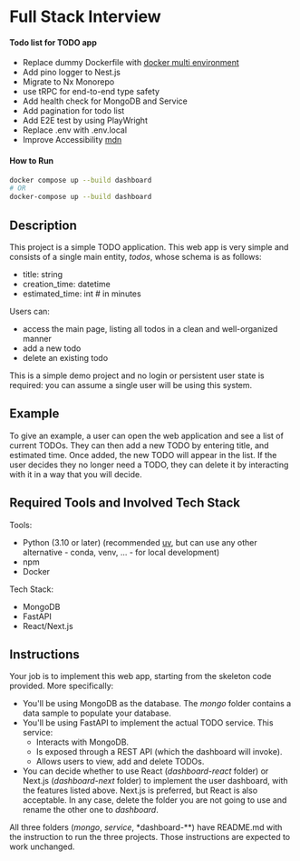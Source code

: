 # Full Stack Interview

#### Todo list for TODO app

- Replace dummy Dockerfile with [docker multi environment](https://github.com/vercel/next.js/tree/canary/examples/with-docker-multi-env)
- Add pino logger to Nest.js 
- Migrate to Nx Monorepo
- use tRPC for end-to-end type safety
- Add health check for MongoDB and Service
- Add pagination for todo list
- Add E2E test by using PlayWright
- Replace .env with .env.local
- Improve Accessibility [mdn](https://developer.mozilla.org/en-US/docs/Learn/Accessibility)


#### How to Run
```sh
docker compose up --build dashboard
# OR
docker-compose up --build dashboard
```

## Description

This project is a simple TODO application. This web app is very simple and consists of a single main entity, _todos_, whose schema is as follows:

- title: string
- creation_time: datetime
- estimated_time: int # in minutes

Users can:

- access the main page, listing all todos in a clean and well-organized manner
- add a new todo
- delete an existing todo

This is a simple demo project and no login or persistent user state is required: you can assume a single user will be using this system.

## Example

To give an example, a user can open the web application and see a list of current TODOs. They can then add a new TODO by entering title, and estimated time.
Once added, the new TODO will appear in the list. If the user decides they no longer need a TODO, they can delete it by interacting with it in a way that you will decide.

## Required Tools and Involved Tech Stack

Tools:

- Python (3.10 or later) (recommended [uv](https://docs.astral.sh/uv/getting-started/installation/), but can use any other alternative - conda, venv, ... - for local development)
- npm
- Docker

Tech Stack:

- MongoDB
- FastAPI
- React/Next.js

## Instructions

Your job is to implement this web app, starting from the skeleton code provided. More specifically:

- You'll be using MongoDB as the database. The _mongo_ folder contains a data sample to populate your database.
- You'll be using FastAPI to implement the actual TODO service. This service:
  - Interacts with MongoDB.
  - Is exposed through a REST API (which the dashboard will invoke).
  - Allows users to view, add and delete TODOs.
- You can decide whether to use React (_dashboard-react_ folder) or Next.js (_dashboard-next_ folder) to implement the user dashboard, with the features listed above. Next.js is preferred, but React is also acceptable. In any case, delete the folder you are not going to use and rename the other one to _dashboard_.

All three folders (_mongo_, _service_, \*dashboard-\*\*) have README.md with the instruction to run the three projects. Those instructions are expected to work unchanged.
